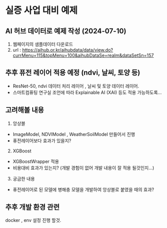 # 실증 사업 대비 예제

## AI 허브 데이터로 예제 작성 (2024-07-10)

1. 웹페이지의 샘플데이터 다운로드
2. url : https://aihub.or.kr/aihubdata/data/view.do?currMenu=115&topMenu=100&aihubDataSe=realm&dataSetSn=157

## 추후 퓨전 레이어 적용 예정 (ndvi, 날씨, 토양 등)

- ResNet-50, ndvi 데이터 처리 레이어 , 날씨 및 토양 데이터 레이어.
- 스마트컴퓨팅 연구실 조언에 따라 Explainable AI (XAI) 등도 적용 가능하도록...

## 고려해볼 내용

1. 앙상블

- ImageModel, NDVIModel , WeatherSoilModel 만들어서 진행
- 퓨전레이어보다 효과가 있을지?

2. XGBoost

- XGBoostWrapper 적용
- 비용대비 효과가 있는지? (개발 경험이 없어 개발 내용이 잘 적용 될것인지...)

3. 궁금한 내용

- 퓨전레이어로 된 모델에 병해충 모델을 개발하여 앙상블로 붙였을 때의 효과?

## 추후 개발 환경 관련

docker , env 설정 진행 할것.

